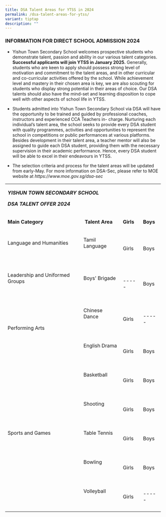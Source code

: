 ```yaml
---
title: DSA Talent Areas for YTSS in 2024
permalink: /dsa-talent-areas-for-ytss/
variant: tiptap
description: ""
---
```

<h3>INFORMATION FOR DIRECT SCHOOL ADMISSION 2024</h3>
<ul data-tight="true" class="tight">
<li>
<p>Yishun Town Secondary School welcomes prospective students who demonstrate
talent, passion and ability in our various talent categories. <strong>Successful applicants will join YTSS in January 2025.</strong> Generally,
students who are keen to apply should possess strong level of motivation
and commitment to the talent areas, and in other curricular and co-curricular
activities offered by the school. While achievement level and mastery in
their chosen area is key, we are also scouting for students who display
strong potential in their areas of choice. Our DSA talents should also
have the mind-set and learning disposition to cope well with other aspects
of school life in YTSS.</p>
</li>
<li>
<p>Students admitted into Yishun Town Secondary School via DSA will have
the opportunity to be trained and guided by professional coaches, instructors
and experienced CCA Teachers in- charge. Nurturing each individual’s talent
area, the school seeks to provide every DSA student with quality programmes,
activities and opportunities to represent the school in competitions or
public performances at various platforms. Besides development in their
talent area, a teacher mentor will also be assigned to guide each DSA student,
providing them with the necessary supervision in their academic performance.
Hence, every DSA student will be able to excel in their endeavours in YTSS.</p>
</li>
<li>
<p>The selection criteria and process for the talent areas will be updated
from early-May. For more information on DSA-Sec, please refer to MOE website
at <em><a rel="noopener noreferrer nofollow" target="_blank">https://www.moe.gov.sg/dsa-sec</a></em>
</p>
</li>
</ul>
<table>
<tbody>
<tr>
<td rowspan="1" colspan="4">
<p><strong><em>YISHUN TOWN SECONDARY SCHOOL</em></strong>
</p>
<p><strong><em>DSA TALENT OFFER 2024</em></strong>
</p>
</td>
</tr>
<tr>
<td rowspan="1" colspan="1">
<p><strong>Main Category</strong>
</p>
</td>
<td rowspan="1" colspan="1">
<p><strong>&nbsp;Talent Area</strong>
</p>
</td>
<td rowspan="1" colspan="1">
<p><strong>Girls</strong>
</p>
</td>
<td rowspan="1" colspan="1">
<p><strong>Boys</strong>
</p>
</td>
</tr>
<tr>
<td rowspan="1" colspan="1">
<p>Language and Humanities</p>
<p>&nbsp;</p>
</td>
<td rowspan="1" colspan="1">
<p>Tamil Language</p>
<p>&nbsp;</p>
</td>
<td rowspan="1" colspan="1">
<p>Girls</p>
</td>
<td rowspan="1" colspan="1">
<p>Boys</p>
</td>
</tr>
<tr>
<td rowspan="1" colspan="1">
<p>Leadership and Uniformed Groups</p>
<p>&nbsp;</p>
</td>
<td rowspan="1" colspan="1">
<p>Boys' Brigade</p>
<p>&nbsp;</p>
</td>
<td rowspan="1" colspan="1">
<p>-----</p>
</td>
<td rowspan="1" colspan="1">
<p>Boys</p>
</td>
</tr>
<tr>
<td rowspan="2" colspan="1">
<p>Performing Arts</p>
<p>&nbsp;</p>
</td>
<td rowspan="1" colspan="1">
<p>Chinese Dance</p>
<p>&nbsp;</p>
</td>
<td rowspan="1" colspan="1">
<p>Girls</p>
</td>
<td rowspan="1" colspan="1">
<p>-----</p>
</td>
</tr>
<tr>
<td rowspan="1" colspan="1">
<p>English Drama</p>
<p>&nbsp;</p>
</td>
<td rowspan="1" colspan="1">
<p>Girls</p>
</td>
<td rowspan="1" colspan="1">
<p>Boys</p>
</td>
</tr>
<tr>
<td rowspan="5" colspan="1">
<p>Sports and Games</p>
<p>&nbsp;</p>
</td>
<td rowspan="1" colspan="1">
<p>Basketball</p>
<p>&nbsp;</p>
</td>
<td rowspan="1" colspan="1">
<p>Girls</p>
</td>
<td rowspan="1" colspan="1">
<p>Boys</p>
</td>
</tr>
<tr>
<td rowspan="1" colspan="1">
<p>Shooting</p>
<p>&nbsp;</p>
</td>
<td rowspan="1" colspan="1">
<p>Girls</p>
</td>
<td rowspan="1" colspan="1">
<p>Boys</p>
</td>
</tr>
<tr>
<td rowspan="1" colspan="1">
<p>Table Tennis</p>
<p>&nbsp;</p>
</td>
<td rowspan="1" colspan="1">
<p>Girls</p>
</td>
<td rowspan="1" colspan="1">
<p>Boys</p>
</td>
</tr>
<tr>
<td rowspan="1" colspan="1">
<p>Bowling</p>
<p>&nbsp;</p>
</td>
<td rowspan="1" colspan="1">
<p>Girls</p>
</td>
<td rowspan="1" colspan="1">
<p>Boys</p>
</td>
</tr>
<tr>
<td rowspan="1" colspan="1">
<p>Volleyball</p>
<p>&nbsp;</p>
</td>
<td rowspan="1" colspan="1">
<p>Girls</p>
</td>
<td rowspan="1" colspan="1">
<p>-----</p>
</td>
</tr>
</tbody>
</table>
<p></p>